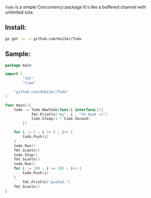 `Todo` is a simple Concurrency package
It's like a buffered channel with unlimited size.

## Install:
```bash
go get -u -v github.com/Hu13er/Todo
```

## Sample:
```go
package main

import (
        "fmt"
        "time"

	"github.com/Hub13er/Todo"
)

func main(){
	todo := Todo.NewTodo(func(i interface{}){
			fmt.Println("my", i , "th beat =)")
			time.Sleep(1 * time.Second)
		})

	for i := 1 ; i <= 5 ; i++ {
		todo.Push(i)
	}
	todo.Run()
	fmt.Scanln()
	todo.Stop()
	fmt.Scanln()
	todo.Run()
	for i := 100 ; i <= 105 ; i++ {
		todo.Push(i)
	}
        fmt.Println("pushed.")
	fmt.Scanln()
}

```

